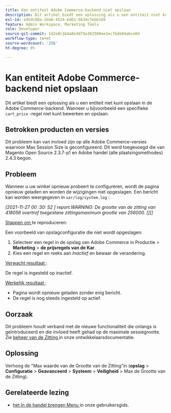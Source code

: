 ```yaml
---
title: Kan entiteit Adobe Commerce-backend niet opslaan
description: Dit artikel biedt een oplossing als u een entiteit niet kunt opslaan in de Adobe Commerce-backend. Bijvoorbeeld, wanneer u niet een specifieke "cart_price"regel kunt uitgeven en bewaren.
exl-id: e45dc88a-2da0-4524-bd61-6634cfebb169
feature: Admin Workspace, Marketing Tools
role: Developer
source-git-commit: 1d2e0c1b4a8e3d79a362500ee3ec7bde84a6ce0d
workflow-type: tm+mt
source-wordcount: '256'
ht-degree: 0%

---
```


# Kan entiteit Adobe Commerce-backend niet opslaan

Dit artikel biedt een oplossing als u een entiteit niet kunt opslaan in de Adobe Commerce-backend. Wanneer u bijvoorbeeld een specifieke `cart_price` -regel niet kunt bewerken en opslaan.

## Betrokken producten en versies

Dit probleem kan van invloed zijn op alle Adobe Commerce-versies waarvoor Max Session Size is geconfigureerd. Dit werd toegevoegd die van Magento Open Source 2.3.7-p1 en Adobe handel (alle plaatsingsmethodes) 2.4.3 begon.


## Probleem

Wanneer u uw winkel opnieuw probeert te configureren, wordt de pagina opnieuw geladen en worden de wijzigingen niet opgeslagen. Een bericht kan worden weergegeven in `var/log/system.log` :

*[2021-11-27 00 :30: 52 ] report.WARNING: De grootte van de zitting van 418056 overtrof toegestane zittingsmaximum grootte van 256000. [][]*

<u> Stappen om </u> te reproduceren:

Een voorbeeld van opslagconfiguratie die niet wordt opgeslagen:

1. Selecteer een regel in de opslag van Adobe Commerce in Productie > **Marketing** > **de prijsregels van de Kar**.
1. Kies een regel en reeks aan *Inactief* en bewaar de verandering.

<u> Verwacht resultaat </u>:

De regel is ingesteld op inactief.

<u> Werkelijk resultaat </u>:

* Pagina wordt opnieuw geladen zonder enig bericht.
* De regel is nog steeds ingesteld op actief.

## Oorzaak

Dit probleem houdt verband met de nieuwe functionaliteit die onlangs is geïntroduceerd en die invloed heeft gehad op de maximale sessiegrootte. Zie [ beheer van de Zitting ](https://docs.magento.com/user-guide/stores/security-session-management.html) in onze ontwikkelaarsdocumentatie.

## Oplossing

Verhoog de &quot;Max waarde van de Grootte van de Zitting&quot;in (**opslag** > **Configuratie** > **Geavanceerd** > **Systeem** > **Veiligheid** > Max de Grootte van de Zitting).

## Gerelateerde lezing

* [ het In de handel brengen Menu ](https://docs.magento.com/user-guide/marketing/marketing-menu.html) in onze gebruikersgids.
